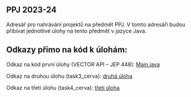 ## PPJ 2023-24

Adresář pro nahrávání projektů na předmět PPJ. V tomto adresáři budou přibívat jednotlivé úlohy na tento předmět v jazyce Java.

## Odkazy přímo na kód k úlohám:
Odkaz na kód první úlohy (VECTOR API – JEP 448):
[Main.java](/task1_features_java/src/Main.java)

Odkaz na druhou úlohu (task3_cerva):
[druhá úloha](/task3_spring_uvod_autowire/)

Odkaz na třetí úlohu (task4_cerva):
[třetí úloha](/task4_spring_java_configuration/)